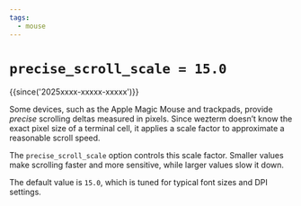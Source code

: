 ```yaml
---
tags:
  - mouse
---
```

# `precise_scroll_scale = 15.0`

{{since('2025xxxx-xxxxx-xxxxx')}}

Some devices, such as the Apple Magic Mouse and trackpads, provide *precise*
scrolling deltas measured in pixels. Since wezterm doesn’t know the exact pixel
size of a terminal cell, it applies a scale factor to approximate a reasonable
scroll speed.

The `precise_scroll_scale` option controls this scale factor. Smaller values
make scrolling faster and more sensitive, while larger values slow it down.

The default value is `15.0`, which is tuned for typical font sizes and DPI
settings.
